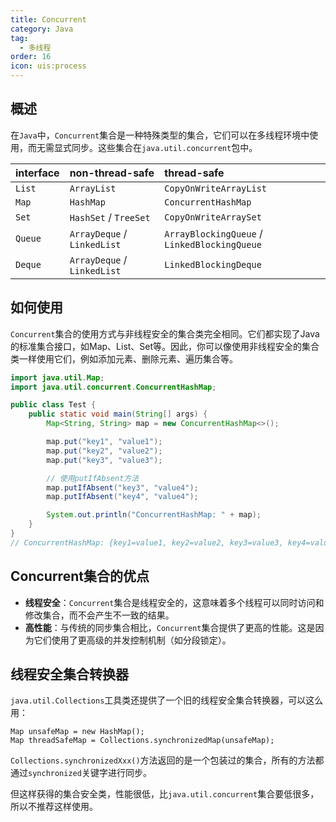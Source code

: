 ```yaml
---
title: Concurrent
category: Java
tag:
  - 多线程
order: 16
icon: uis:process
---
```



## 概述

在`Java`中，`Concurrent`集合是一种特殊类型的集合，它们可以在多线程环境中使用，而无需显式同步。这些集合在`java.util.concurrent`包中。

| interface | non-thread-safe             | thread-safe                                  |
| :-------- | :-------------------------- | :------------------------------------------- |
| `List`    | `ArrayList`                 | `CopyOnWriteArrayList`                       |
| `Map`     | `HashMap`                   | `ConcurrentHashMap`                          |
| `Set`     | `HashSet` / `TreeSet`       | `CopyOnWriteArraySet`                        |
| `Queue`   | `ArrayDeque` / `LinkedList` | `ArrayBlockingQueue` / `LinkedBlockingQueue` |
| `Deque`   | `ArrayDeque` / `LinkedList` | `LinkedBlockingDeque`                        |

## 如何使用

`Concurrent`集合的使用方式与非线程安全的集合类完全相同。它们都实现了Java的标准集合接口，如Map、List、Set等。因此，你可以像使用非线程安全的集合类一样使用它们，例如添加元素、删除元素、遍历集合等。

```java
import java.util.Map;
import java.util.concurrent.ConcurrentHashMap;

public class Test {
    public static void main(String[] args) {
        Map<String, String> map = new ConcurrentHashMap<>();

        map.put("key1", "value1");
        map.put("key2", "value2");
        map.put("key3", "value3");

        // 使用putIfAbsent方法
        map.putIfAbsent("key3", "value4");
        map.putIfAbsent("key4", "value4");

        System.out.println("ConcurrentHashMap: " + map);
    }
}
// ConcurrentHashMap: {key1=value1, key2=value2, key3=value3, key4=value4}
```

## Concurrent集合的优点

- **线程安全**：`Concurrent`集合是线程安全的，这意味着多个线程可以同时访问和修改集合，而不会产生不一致的结果。
- **高性能**：与传统的同步集合相比，`Concurrent`集合提供了更高的性能。这是因为它们使用了更高级的并发控制机制（如分段锁定）。

## 线程安全集合转换器

`java.util.Collections`工具类还提供了一个旧的线程安全集合转换器，可以这么用：

```
Map unsafeMap = new HashMap();
Map threadSafeMap = Collections.synchronizedMap(unsafeMap);
```

`Collections.synchronizedXxx()`方法返回的是一个包装过的集合，所有的方法都通过`synchronized`关键字进行同步。

但这样获得的集合安全类，性能很低，比`java.util.concurrent`集合要低很多，所以不推荐这样使用。

